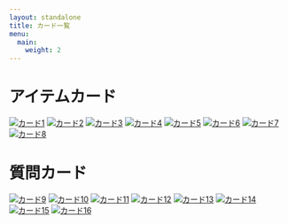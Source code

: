 ```yaml
---
layout: standalone
title: カード一覧
menu:
  main:
    weight: 2
---
```


<!-- TODO: 各カードの説明ページ作成 -->

# アイテムカード

<div class="gallery">
    <a href="/cards/card1/" class="gallery-item"><img src="/cards/card_img/card1.png" alt="カード1"></a>
    <a href="/cards/card2/" class="gallery-item"><img src="/cards/card_img/card2.png" alt="カード2"></a>
    <a href="/cards/card3/" class="gallery-item"><img src="/cards/card_img/card3.png" alt="カード3"></a>
    <a href="/cards/card4/" class="gallery-item"><img src="/cards/card_img/card4.png" alt="カード4"></a>
    <a href="/cards/card5/" class="gallery-item"><img src="/cards/card_img/card5.png" alt="カード5"></a>
    <a href="/cards/card6/" class="gallery-item"><img src="/cards/card_img/card6.png" alt="カード6"></a>
    <a href="/cards/card7/" class="gallery-item"><img src="/cards/card_img/card7.png" alt="カード7"></a>
    <a href="/cards/card8/" class="gallery-item"><img src="/cards/card_img/card8.png" alt="カード8"></a>
</div>

# 質問カード

<div class="gallery">
    <a href="/cards/card9/" class="gallery-item"><img src="/cards/card_img/card9.png" alt="カード9"></a>
    <a href="/cards/card10/" class="gallery-item"><img src="/cards/card_img/card10.png" alt="カード10"></a>
    <a href="/cards/card11/" class="gallery-item"><img src="/cards/card_img/card11.png" alt="カード11"></a>
    <a href="/cards/card12/" class="gallery-item"><img src="/cards/card_img/card12.png" alt="カード12"></a>
    <a href="/cards/card13/" class="gallery-item"><img src="/cards/card_img/card13.png" alt="カード13"></a>
    <a href="/cards/card14/" class="gallery-item"><img src="/cards/card_img/card14.png" alt="カード14"></a>
    <a href="/cards/card15/" class="gallery-item"><img src="/cards/card_img/card15.png" alt="カード15"></a>
    <a href="/cards/card16/" class="gallery-item"><img src="/cards/card_img/card16.png" alt="カード16"></a>
</div>


